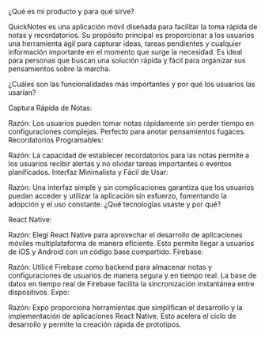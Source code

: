 ¿Qué es mi producto y para qué sirve?

QuickNotes es una aplicación móvil diseñada para facilitar la toma rápida de notas y recordatorios. Su propósito principal es proporcionar a los usuarios una herramienta ágil para capturar ideas, tareas pendientes y cualquier información importante en el momento que surge la necesidad. Es ideal para personas que buscan una solución rápida y fácil para organizar sus pensamientos sobre la marcha.

¿Cuáles son las funcionalidades más importantes y por qué los usuarios las usarían?

Captura Rápida de Notas:

Razón: Los usuarios pueden tomar notas rápidamente sin perder tiempo en configuraciones complejas. Perfecto para anotar pensamientos fugaces.
Recordatorios Programables:

Razón: La capacidad de establecer recordatorios para las notas permite a los usuarios recibir alertas y no olvidar tareas importantes o eventos planificados.
Interfaz Minimalista y Fácil de Usar:

Razón: Una interfaz simple y sin complicaciones garantiza que los usuarios puedan acceder y utilizar la aplicación sin esfuerzo, fomentando la adopción y el uso constante.
¿Qué tecnologías usaste y por qué?

React Native:

Razón: Elegí React Native para aprovechar el desarrollo de aplicaciones móviles multiplataforma de manera eficiente. Esto permite llegar a usuarios de iOS y Android con un código base compartido.
Firebase:

Razón: Utilicé Firebase como backend para almacenar notas y configuraciones de usuarios de manera segura y en tiempo real. La base de datos en tiempo real de Firebase facilita la sincronización instantánea entre dispositivos.
Expo:

Razón: Expo proporciona herramientas que simplifican el desarrollo y la implementación de aplicaciones React Native. Esto acelera el ciclo de desarrollo y permite la creación rápida de prototipos.